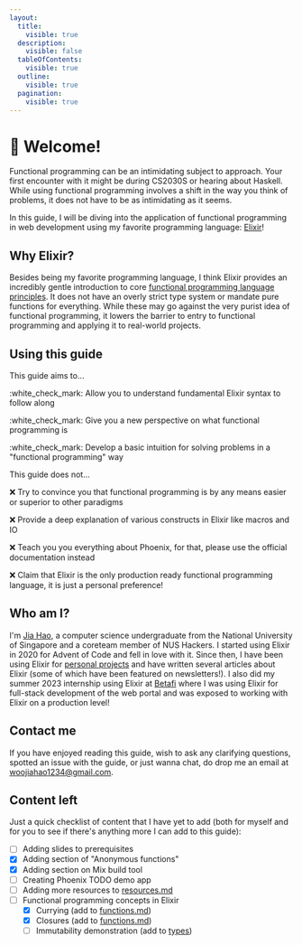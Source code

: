 ```yaml
---
layout:
  title:
    visible: true
  description:
    visible: false
  tableOfContents:
    visible: true
  outline:
    visible: true
  pagination:
    visible: true
---
```


# 🐥 Welcome!

Functional programming can be an intimidating subject to approach. Your first encounter with it might be during CS2030S or hearing about Haskell. While using functional programming involves a shift in the way you think of problems, it does not have to be as intimidating as it seems.

In this guide, I will be diving into the application of functional programming in web development using my favorite programming language: [Elixir](https://elixir-lang.org/)!

## Why Elixir?

Besides being my favorite programming language, I think Elixir provides an incredibly gentle introduction to core [functional programming language principles](why-functional-programming.md#what-makes-functional-programming-amazing). It does not have an overly strict type system or mandate pure functions for everything. While these may go against the very purist idea of functional programming, it lowers the barrier to entry to functional programming and applying it to real-world projects.

## Using this guide

This guide aims to...

:white\_check\_mark: Allow you to understand fundamental Elixir syntax to follow along

:white\_check\_mark: Give you a new perspective on what functional programming is

:white\_check\_mark: Develop a basic intuition for solving problems in a "functional programming" way

This guide does not...

:x: Try to convince you that functional programming is by any means easier or superior to other paradigms

:x: Provide a deep explanation of various constructs in Elixir like macros and IO

:x: Teach you you everything about Phoenix, for that, please use the official documentation instead

:x: Claim that Elixir is the only production ready functional programming language, it is just a personal preference!

## Who am I?

I'm [Jia Hao,](https://woojiahao.com/) a computer science undergraduate from the National University of Singapore and a coreteam member of NUS Hackers. I started using Elixir in 2020 for Advent of Code and fell in love with it. Since then, I have been using Elixir for [personal projects](https://github.com/woojiahao/life) and have written several articles about Elixir (some of which have been featured on newsletters!). I also did my summer 2023 internship using Elixir at [Betafi](https://www.betafi.co/) where I was using Elixir for full-stack development of the web portal and was exposed to working with Elixir on a production level!&#x20;

## Contact me

If you have enjoyed reading this guide, wish to ask any clarifying questions, spotted an issue with the guide, or just wanna chat, do drop me an email at [woojiahao1234@gmail.com](mailto:woojiahao1234@gmail.com).

## Content left

Just a quick checklist of content that I have yet to add (both for myself and for you to see if there's anything more I can add to this guide):

* [ ] Adding slides to prerequisites
* [x] Adding section of "Anonymous functions"
* [x] Adding section on Mix build tool
* [ ] Creating Phoenix TODO demo app
* [ ] Adding more resources to [resources.md](resources.md "mention")
* [ ] Functional programming concepts in Elixir
  * [x] Currying (add to [functions.md](elixir-fundamentals/functions.md "mention"))
  * [x] Closures (add to [functions.md](elixir-fundamentals/functions.md "mention"))
  * [ ] Immutability demonstration (add to [types](elixir-fundamentals/types/ "mention"))
